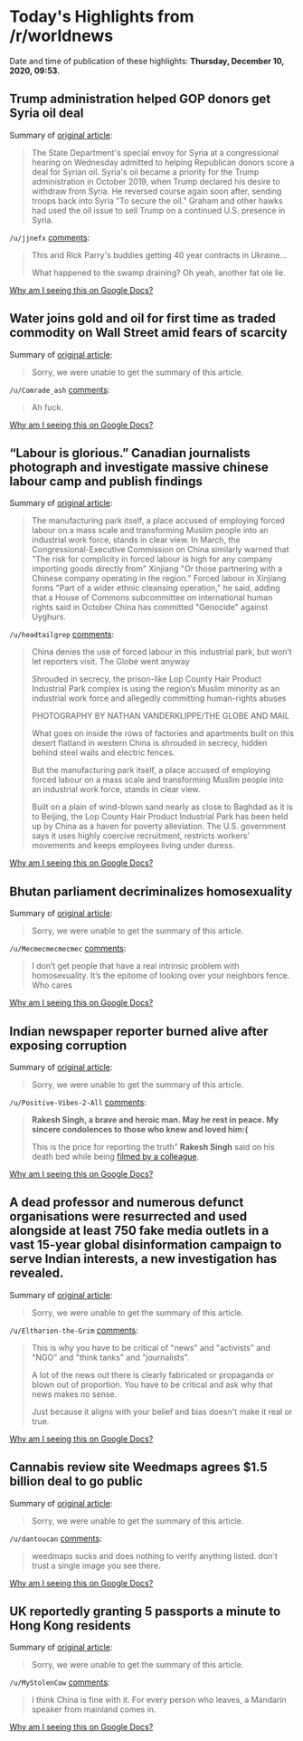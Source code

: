 # Today's Highlights from /r/worldnews

Date and time of publication of these highlights: **Thursday, December 10, 2020, 09:53**.

## Trump administration helped GOP donors get Syria oil deal

Summary of [original article](https://responsiblestatecraft.org/2020/12/09/trump-administration-helped-gop-donors-get-syria-oil-deal/):

> The State Department's special envoy for Syria at a congressional hearing on Wednesday admitted to helping Republican donors score a deal for Syrian oil. Syria's oil became a priority for the Trump administration in October 2019, when Trump declared his desire to withdraw from Syria. He reversed course again soon after, sending troops back into Syria "To secure the oil." Graham and other hawks had used the oil issue to sell Trump on a continued U.S. presence in Syria.

`/u/jjnefx` [comments](https://www.reddit.com/r/worldnews/comments/kaflb2/trump_administration_helped_gop_donors_get_syria/):

> This and Rick Parry's buddies getting 40 year contracts in Ukraine...
> 
> What happened to the swamp draining?  Oh yeah, another fat ole lie.

[Why am I seeing this on Google Docs?](https://docs.google.com/document/d/1Dc6We63vOXIZsc0op-Bt4abqkYjXzOigalQqFxmvvbM/edit?usp=sharing)

## Water joins gold and oil for first time as traded commodity on Wall Street amid fears of scarcity

Summary of [original article](https://financialpost.com/investing/water-joins-gold-and-oil-for-first-time-as-traded-commodity-on-wall-street-amid-fears-of-scarcity):

> Sorry, we were unable to get the summary of this article.

`/u/Comrade_ash` [comments](https://www.reddit.com/r/worldnews/comments/kad1mc/water_joins_gold_and_oil_for_first_time_as_traded/):

> Ah fuck.

[Why am I seeing this on Google Docs?](https://docs.google.com/document/d/1Dc6We63vOXIZsc0op-Bt4abqkYjXzOigalQqFxmvvbM/edit?usp=sharing)

## “Labour is glorious.” Canadian journalists photograph and investigate massive chinese labour camp and publish findings

Summary of [original article](https://www.theglobeandmail.com/world/article-china-denies-the-use-of-forced-labour-in-this-industrial-park-but-wont/):

> The manufacturing park itself, a place accused of employing forced labour on a mass scale and transforming Muslim people into an industrial work force, stands in clear view. In March, the Congressional-Executive Commission on China similarly warned that "The risk for complicity in forced labour is high for any company importing goods directly from" Xinjiang "Or those partnering with a Chinese company operating in the region." Forced labour in Xinjiang forms "Part of a wider ethnic cleansing operation," he said, adding that a House of Commons subcommittee on international human rights said in October China has committed "Genocide" against Uyghurs.

`/u/headtailgrep` [comments](https://www.reddit.com/r/worldnews/comments/kaenj6/labour_is_glorious_canadian_journalists/):

> China denies the use of forced labour in this industrial park, but won’t let reporters visit. The Globe went anyway
> 
> Shrouded in secrecy, the prison-like Lop County Hair Product Industrial Park complex is using the region’s Muslim minority as an industrial work force and allegedly committing human-rights abuses
> 
> 
> PHOTOGRAPHY BY NATHAN VANDERKLIPPE/THE GLOBE AND MAIL
> 
> What goes on inside the rows of factories and apartments built on this desert flatland in western China is shrouded in secrecy, hidden behind steel walls and electric fences.
> 
> But the manufacturing park itself, a place accused of employing forced labour on a mass scale and transforming Muslim people into an industrial work force, stands in clear view.
> 
> Built on a plain of wind-blown sand nearly as close to Baghdad as it is to Beijing, the Lop County Hair Product Industrial Park has been held up by China as a haven for poverty alleviation. The U.S. government says it uses highly coercive recruitment, restricts workers’ movements and keeps employees living under duress.

[Why am I seeing this on Google Docs?](https://docs.google.com/document/d/1Dc6We63vOXIZsc0op-Bt4abqkYjXzOigalQqFxmvvbM/edit?usp=sharing)

## Bhutan parliament decriminalizes homosexuality

Summary of [original article](https://news.trust.org/item/20201210123945-89vyq):

> Sorry, we were unable to get the summary of this article.

`/u/Mecmecmecmecmec` [comments](https://www.reddit.com/r/worldnews/comments/kagx1k/bhutan_parliament_decriminalizes_homosexuality/):

> I don’t get people that have a real intrinsic problem with homosexuality. It’s the epitome of looking over your neighbors fence. Who cares

[Why am I seeing this on Google Docs?](https://docs.google.com/document/d/1Dc6We63vOXIZsc0op-Bt4abqkYjXzOigalQqFxmvvbM/edit?usp=sharing)

## Indian newspaper reporter burned alive after exposing corruption

Summary of [original article](https://rsf.org/en/news/indian-newspaper-reporter-burned-alive-after-exposing-corruption):

> Sorry, we were unable to get the summary of this article.

`/u/Positive-Vibes-2-All` [comments](https://www.reddit.com/r/worldnews/comments/ka8syo/indian_newspaper_reporter_burned_alive_after/):

> **Rakesh Singh, a brave and heroic man. May he rest in peace. My sincere condolences to those who knew and loved him:(**
> 
> This is the price for reporting the truth” **Rakesh Singh** said on his death bed while being [filmed by a colleague](https://www.ndtv.com/india-news/up-journalist-set-on-fire-with-sanitiser-dies-3-arrested-cops-2332401).

[Why am I seeing this on Google Docs?](https://docs.google.com/document/d/1Dc6We63vOXIZsc0op-Bt4abqkYjXzOigalQqFxmvvbM/edit?usp=sharing)

## A dead professor and numerous defunct organisations were resurrected and used alongside at least 750 fake media outlets in a vast 15-year global disinformation campaign to serve Indian interests, a new investigation has revealed.

Summary of [original article](https://www.bbc.com/news/world-asia-india-55232432):

> Sorry, we were unable to get the summary of this article.

`/u/Eltharion-the-Grim` [comments](https://www.reddit.com/r/worldnews/comments/kad7jk/a_dead_professor_and_numerous_defunct/):

> This is why you have to be critical of "news" and "activists" and "NGO" and "think tanks" and "journalists".
> 
> A lot of the news out there is clearly fabricated or propaganda or blown out of proportion. You have to be critical and ask why that news makes no sense.
> 
> Just because it aligns with your belief and bias doesn't make it real or true.

[Why am I seeing this on Google Docs?](https://docs.google.com/document/d/1Dc6We63vOXIZsc0op-Bt4abqkYjXzOigalQqFxmvvbM/edit?usp=sharing)

## Cannabis review site Weedmaps agrees $1.5 billion deal to go public

Summary of [original article](https://www.reuters.com/article/weedmaps-m-a-silver-spike-acq/cannabis-review-site-weedmaps-agrees-1-5-billion-deal-to-go-public-idUSKBN28K1FY):

> Sorry, we were unable to get the summary of this article.

`/u/dantoucan` [comments](https://www.reddit.com/r/worldnews/comments/kaep9o/cannabis_review_site_weedmaps_agrees_15_billion/):

> weedmaps sucks and does nothing to verify anything listed. don't trust a single image you see there.

[Why am I seeing this on Google Docs?](https://docs.google.com/document/d/1Dc6We63vOXIZsc0op-Bt4abqkYjXzOigalQqFxmvvbM/edit?usp=sharing)

## UK reportedly granting 5 passports a minute to Hong Kong residents

Summary of [original article](https://www.businessinsider.com/uk-granting-five-passports-a-minute-hong-kong-residents-2020-12?r=US&IR=T):

> Sorry, we were unable to get the summary of this article.

`/u/MyStolenCow` [comments](https://www.reddit.com/r/worldnews/comments/kaekwi/uk_reportedly_granting_5_passports_a_minute_to/):

> I think China is fine with it. For every person who leaves, a Mandarin speaker from mainland comes in.

[Why am I seeing this on Google Docs?](https://docs.google.com/document/d/1Dc6We63vOXIZsc0op-Bt4abqkYjXzOigalQqFxmvvbM/edit?usp=sharing)

